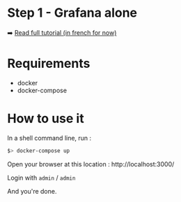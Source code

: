 # Step 1 - Grafana alone

:arrow_right: [Read full tutorial (in french for now)](http://www.jeckel.fr/)

# Requirements

- docker
- docker-compose

# How to use it

In a shell command line, run :

```bash
$> docker-compose up
```

Open your browser at this location : http://localhost:3000/

Login with `admin` / `admin`

And you're done.